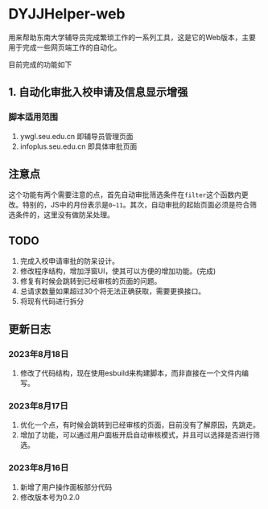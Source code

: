 <!--
 * @Author: Qisumi 940858763@qq.com
 * @Date: 2023-08-16 20:01:17
 * @LastEditors: Qisumi 940858763@qq.com
 * @LastEditTime: 2023-08-18 10:20:06
 * @FilePath: \DYJJHelper\README.md
 * @Description: 
 * 
-->
# DYJJHelper-web

用来帮助东南大学辅导员完成繁琐工作的一系列工具，这是它的Web版本，主要用于完成一些网页端工作的自动化。

目前完成的功能如下

## 1. 自动化审批入校申请及信息显示增强

### 脚本适用范围
1. ywgl.seu.edu.cn 即辅导员管理页面
2. infoplus.seu.edu.cn 即具体审批页面

## 注意点
这个功能有两个需要注意的点，首先自动审批筛选条件在`filter`这个函数内更改。特别的，JS中的月份表示是`0~11`。其次，自动审批的起始页面必须是符合筛选条件的，这里没有做防呆处理。


## TODO
1. 完成入校申请审批的防呆设计。
2. 修改程序结构，增加浮窗UI，使其可以方便的增加功能。(完成)
3. 修复有时候会跳转到已经审核的页面的问题。
4. 总请求数量如果超过30个将无法正确获取，需要更换接口。
5. 将现有代码进行拆分

## 更新日志

### 2023年8月18日
1. 修改了代码结构，现在使用esbuild来构建脚本，而非直接在一个文件内编写。
### 2023年8月17日
1. 优化一个点，有时候会跳转到已经审核的页面，目前没有了解原因，先跳走。
2. 增加了功能，可以通过用户面板开启自动审核模式，并且可以选择是否进行筛选。
### 2023年8月16日
1. 新增了用户操作面板部分代码
2. 修改版本号为0.2.0

